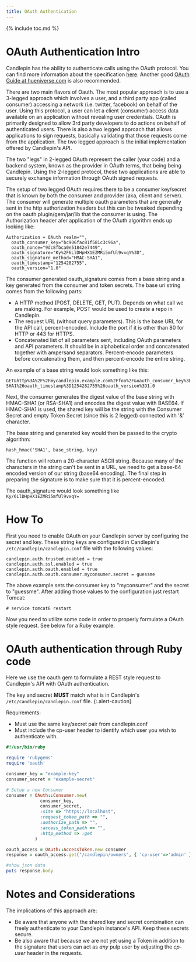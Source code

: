 ```yaml
---
title: OAuth Authentication
---
```

{% include toc.md %}

# OAuth Authentication Intro

Candlepin has the ability to authenticate calls using the OAuth protocol.  You
can find more information about the specification [here](http://oauth.net/).
Another good [OAuth Guide at hueniverse.com](http://hueniverse.com/oauth/) is
also recommended.

There are two main flavors of Oauth. The most popular approach is to use a
3-legged approach which involves a user, and a third party app (called
consumer) accessing a network (i.e. twitter, facebook) on behalf of the user.
Using this protocol, a user can let a client (consumer) access data available
on an application without revealing user credentials. OAuth is primarily
designed to allow 3rd party developers to do actions on behalf of authenticated
users. There is also a two legged approach that allows applications to sign
requests, basically validating that those requests come from the application.
The two legged approach is the initial implementation offered by Candlepin's
API.

The two "legs" in 2-legged OAuth represent the caller (your code) and a backend
system, known as the provider in OAuth terms, that being being Candlepin. Using
the 2-legged protocol, these two applications are able to securely exchange
information through OAuth signed requests. 

The setup of two legged OAuth requires there to be a consumer key/secret that
is known by both the consumer and provider (aka, client and server). The
consumer will generate multiple oauth parameters that are generally sent in the
http authorization headers but this can be tweaked depending on the oauth
plugin/gem/jar/lib that the consumer is using.  The Authorization header afer
application of the OAuth algorithm ends up looking like:

```http
Authorization = OAuth realm="",
  oauth_consumer_key="bc906fac81f581c3c96a",
  oauth_nonce="9dc8fbca0e51842e7449",
  oauth_signature="Ky%2F6LlDHpHX1EZMRi5mfUl9vxqY%3D",
  oauth_signature_method="HMAC-SHA1",
  oauth_timestamp="1254282755",
  oauth_version="1.0"
```

The consumer generated oauth_signature comes from a base string and a key
generated from the consumer and token secrets. The base uri string comes from
the following parts:

  * A HTTP method (POST, DELETE, GET, PUT). Depends on what call we are making.
    For example, POST would be used to create a repo in Candlepin. 
  * The request URL (without query parameters). This is the base URL for the
    API call, percent-encoded. Include the port if it is other than 80 for HTTP
    or 443 for HTTPS.
  * Concatenated list of all parameters sent, including OAuth parameters and
    API parameters. It should be in alphabetical order and concatenated
    together with ampersand separators. Percent-encode parameters before
    concatenating them, and then percent-encode the entire string.

An example of a base string would look something like this:

```text
GET&http%3A%2F%2Fmycandlepin.example.com%2Ffoo%2F&oauth_consumer_key%3Dbc906fac81f581c3c96a%26oauth_nonce%3D9dc8fbca0e51842e7449%26oauth_signature_method%3DHMAC-SHA1%26oauth_timestamp%3D1254282755%26oauth_version%3D1.0
```

Next, the consumer generates the digest value of the base string with HMAC-SHA1
(or RSA-SHA1) and encodes the digest value with BASE64. If HMAC-SHA1 is used,
the shared key will be the string with the Consumer Secret and empty Token
Secret (since this is 2 legged) connected with '&' character. 

The base string and generated key would then be passed to the crypto algorithm:

```text
hash_hmac('SHA1', base_string, key)
```

The function will return a 20-character ASCII string. Because many of the
characters in the string can't be sent in a URL, we need to get a base-64
encoded version of our string (base64 encoding). The final step in preparing
the signature is to make sure that it is percent-encoded.

The oauth_signature would look something like `Ky/6LlDHpHX1EZMRi5mfUl9vxqY=`

# How To
First you need to enable OAuth on your Candlepin server by configuring the
secret and key.  These string keys are configured in Candlepin's
`/etc/candlepin/candlepin.conf` file with the following values:

```properties
candlepin.auth.trusted.enabled = true
candlepin.auth.ssl.enabled = true
candlepin.auth.oauth.enabled = true
candlepin.auth.oauth.consumer.myconsumer.secret = guessme
```

The above example sets the consumer key to "myconsumer" and the secret to
"guessme". After adding those values to the configuration just restart Tomcat:

```console
# service tomcat6 restart
```

Now you need to utilize some code in order to properly formulate a OAuth style
request.  See below for a Ruby example.

# OAuth authentication through Ruby code
Here we use the oauth gem to formulate a REST style request to Candlepin's API
with OAuth authentication.

The key and secret **MUST** match what is in Candlepin's
`/etc/candlepin/candlepin.conf` file.
{:.alert-caution}

Requirements:
 
* Must use the same key/secret pair from candlepin.conf
* Must include the cp-user header to identify which user you wish to authenticate with.

```ruby
#!/usr/bin/ruby

require 'rubygems'
require 'oauth'

consumer_key = "example-key"
consumer_secret = "example-secret"

# Setup a new Consumer
consumer = OAuth::Consumer.new(
             consumer_key,
             consumer_secret,
             :site => "https://localhost",
             :request_token_path => "",
             :authorize_path => "",
             :access_token_path => "",
             :http_method => :get
           )

oauth_access = OAuth::AccessToken.new consumer
response = oauth_access.get("/candlepin/owners", { 'cp-user'=>'admin' })

#show json data
puts response.body
```

# Notes and Considerations
The implications of this approach are:
 
* Be aware that anyone with the shared key and secret combination can freely
  authenticate to your Candlepin instance's API.  Keep these secrets secure.
* Be also aware that because we are not yet using a Token in addition to the
  signature that users can act as *any* pulp user by adjusting the _cp-user_
  header in the requests.  
